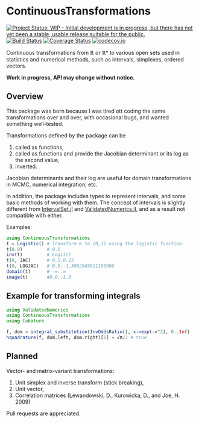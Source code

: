 # ContinuousTransformations

[![Project Status: WIP - Initial development is in progress, but there has not yet been a stable, usable release suitable for the public.](http://www.repostatus.org/badges/latest/wip.svg)](http://www.repostatus.org/#wip)
[![Build Status](https://travis-ci.org/tpapp/ContinuousTransformations.jl.svg?branch=master)](https://travis-ci.org/tpapp/ContinuousTransformations.jl)
[![Coverage Status](https://coveralls.io/repos/tpapp/ContinuousTransformations.jl/badge.svg?branch=master&service=github)](https://coveralls.io/github/tpapp/ContinuousTransformations.jl?branch=master)
[![codecov.io](http://codecov.io/github/tpapp/ContinuousTransformations.jl/coverage.svg?branch=master)](http://codecov.io/github/tpapp/ContinuousTransformations.jl?branch=master)

Continuous transformations from ℝ or ℝⁿ to various open sets used in statistics and numerical methods, such as intervals, simplexes, ordered vectors.

**Work in progress, API may change without notice.**

## Overview

This package was born because I was tired ott coding the same transformations over and over, with occasional bugs, and wanted something well-tested.

Transformations defined by the package can be

1. called as functions,
2. called as functions and provide the Jacobian determinant or its log as the second value,
3. inverted.

Jacobian determinants and their log are useful for domain transformations in MCMC, numerical integration, etc.

In addition, the package includes types to represent intervals, and some basic methods of working with them. The concept of intervals is slightly different from [IntervalSet.jl](https://github.com/JuliaMath/IntervalSets.jl) and [ValidatedNumerics.jl](https://github.com/dpsanders/ValidatedNumerics.jl), and as a result not compatible with either.

Examples:
```julia
using ContinuousTransformations
t = Logistic() # Transform ℝ to (0,1) using the logistic function.
t(0.0)         # 0.5
inv(t)         # Logit()
t(0, JAC)      # 0.5,0.25
t(0, LOGJAC)   # 0.5,-1.3862943611198906
domain(t)      # -∞..∞
image(t)       #0.0..1.0
```

## Example for transforming integrals

```julia
using ValidatedNumerics
using ContinuousTransformations
using Cubature

f, dom = integral_substitution(InvOddsRatio(), x->exp(-x^2), 0..Inf)
hquadrature(f, dom.left, dom.right)[1] ≈ √π/2 # true
```

## Planned

Vector- and matrix-variant transformations:

1. Unit simplex and inverse transform (stick breaking),
2. Unit vector,
3. Correlation matrices (Lewandowski, D., Kurowicka, D., and Joe, H. 2009)

Pull requests are appreciated.
